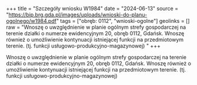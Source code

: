 +++
title = "Szczegóły wniosku W1984"
date = "2024-06-13"
source = "https://bip.brg.gda.pl/images/uploads/wnioski-do-planu-ogolnego/w1984.pdf"
tags = ["obręb: 0112", "wnioski-ogolne"]
geolinks = []
raw = "Wnoszę o uwzględnienie w planie ogólnym strefy gospodarczej na terenie działki o numerze ewidencyjnym 20, obręb 0112, Gdańsk. Wnoszę również o umożliwienie kontynuacji istniejącej funkcji na przedmiotowym terenie. (tj. funkcji usługowo-produkcyjno-magazynowej) "
+++

Wnoszę o uwzględnienie w planie ogólnym strefy gospodarczej na terenie działki o
numerze ewidencyjnym 20, obręb 0112, Gdańsk. Wnoszę również o umożliwienie kontynuacji
istniejącej funkcji na przedmiotowym terenie. (tj. funkcji usługowo-produkcyjno-magazynowej)




